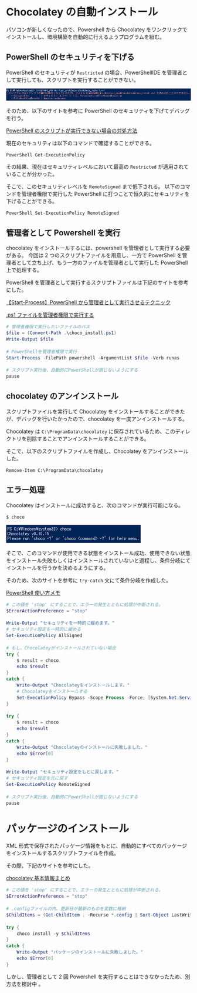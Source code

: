 # Chocolatey の自動インストール

パソコンが新しくなったので、Powershell から Chocolatey をワンクリックでインストールし、環境構築を自動的に行えるようプログラムを組む。

## PowerShell のセキュリティを下げる

PowerShell のセキュリティが `Restricted` の場合、PowerShellIDE を管理者として実行しても、スクリプトを実行することができない。

![PowerShell_セキュリティ](画像/0926/PowerShell_セキュリティ.png)

そのため、以下のサイトを参考に PowerShell のセキュリティを下げてデバッグを行う。

[PowerShell のスクリプトが実行できない場合の対処方法](https://qiita.com/Targityen/items/3d2e0b5b0b7b04963750)

現在のセキュリティは以下のコマンドで確認することができる。

```
PowerShell Get-ExecutionPolicy
```

その結果、現在はセキュリティレベルにおいて最高の `Restricted` が適用されていることが分かった。

そこで、このセキュリティレベルを `RemoteSigned` まで低下される。
以下のコマンドを管理者権限で実行した PowerShell に打つことで恒久的にセキュリティを下げることができる。

```
PowerShell Set-ExecutionPolicy RemoteSigned
```

## 管理者として Powershell を実行

chocolatey をインストールするには、powershell を管理者として実行する必要がある。
今回は 2 つのスクリプトファイルを用意し、一方で PowerShell を管理者として立ち上げ、もう一方のファイルを管理者として実行した PowerShell 上で処理する。

PowerShell を管理者として実行するスクリプトファイルは下記のサイトを参考にした。

[【Start-Process】PowerShell から管理者として実行させるテクニック](https://cheshire-wara.com/powershell/ps-cmdlets/system-service/start-process-runas/)

[.ps1 ファイルを管理者権限で実行する](http://sloppy-content.blog.jp/archives/14246695.html)

```start-process.ps1
# 管理者権限で実行したいファイルのパス
$file = (Convert-Path .\choco_install.ps1)
Write-Output $file

# PowerShellを管理者権限で実行
Start-Process -FilePath powershell -ArgumentList $file -Verb runas

# スクリプト実行後、自動的にPowerShellが閉じないようにする
pause
```

## chocolatey のアンインストール

スクリプトファイルを実行して Chocolatey をインストールすることができたが、デバッグを行いたかったので、chocolatey を一度アンインストールする。

Chocolatey は `C:\ProgramData\chocolatey` に保存されているため、このディレクトリを削除することでアンインストールすることができる。

そこで、以下のスクリプトファイルを作成し、Chocolatey をアンインストールした。

```Chocolateyアンインストール
Remove-Item C:\ProgramData\chocolatey
```

## エラー処理

Chocolatey はインストールに成功すると、次のコマンドが実行可能になる。

```
$ choco
```

![choco_コマンド](画像/0926/chocoコマンド.png)

そこで、このコマンドが使用できる状態をインストール成功、使用できない状態をインストール失敗もしくはインストールされていないと過程し、条件分岐にてインストールを行うかを決めるようにする。

そのため、次のサイトを参考に `try-catch` 文にて条件分岐を作成した。

[PowerShell 使い方メモ](https://qiita.com/opengl-8080/items/bb0f5e4f1c7ce045cc57)

```PowerShell choco_install.ps1
# この値を 'stop' にすることで、エラーの発生とともに処理が中断される。
$ErrorActionPreference = "stop"

Write-Output "セキュリティを一時的に緩めます。"
# セキュリティ設定を一時的に緩める
Set-ExecutionPolicy AllSigned

# もし、Chocolateyがインストールされていない場合
try {
    $ result = choco
    echo $result
}
catch {
    Write-Output "Chocolateyをインストールします。"
    # Chocolateyをインストールする
    Set-ExecutionPolicy Bypass -Scope Process -Force; [System.Net.ServicePointManager]::SecurityProtocol = [System.Net.ServicePointManager]::SecurityProtocol -bor 3072; iex ((New-Object System.Net.WebClient).DownloadString('https://chocolatey.org/install.ps1'))
}

try {
    $ result = choco
    echo $result
}
catch {
    Write-Output "Chocolateyのインストールに失敗しました。"
    echo $Error[0]
}

Write-Output "セキュリティ設定をもとに戻します。"
# セキュリティ設定を元に戻す
Set-ExecutionPolicy RemoteSigned

# スクリプト実行後、自動的にPowerShellが閉じないようにする
pause

```

# パッケージのインストール

XML 形式で保存されたパッケージ情報をもとに、自動的にすべてのパッケージをインストールするスクリプトファイルを作成。

その際、下記のサイトを参考にした。

[chocolatey 基本情報まとめ](https://qiita.com/NaoyaOura/items/1081884068fe3ea79570)

```PowerSHell package_install.ps1
# この値を 'stop' にすることで、エラーの発生とともに処理が中断される。
$ErrorActionPreference = "stop"

# .configファイルの内、更新日が最新のものを変数に格納
$ChildItems = (Get-ChildItem . -Recurse *.config | Sort-Object LastWriteTime -Descending)[0].FullName

try {
    choco install -y $ChildItems
}
catch {
    Write-Output "パッケージのインストールに失敗しました。"
    echo $Error[0]
}
```

しかし、管理者として 2 回 Powershell を実行することはできなかったため、別方法を検討中
。